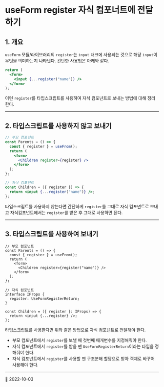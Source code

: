 # useForm register 자식 컴포너트에 전달하기

## 1. 개요

`useForm` 모듈/라이브러리의 `register`는 `input` 태크에 사용되는 것으로
해당 `input`이 무엇을 의미하는지 나타낸다. 간단한 사용법은 아래와 같다.

```jsx
return (
  <form>
    <input {...register("name")} />
  </form>
);
```

이런 `register`를 타입스크립트를 사용하여 자식 컴포넌트로 보내는 방법에 대해 정리한다.

---

## 2. 타입스크립트를 사용하지 않고 보내기

```jsx
// 부모 컴포넌트
const Parents = () => {
  const { register } = useFrom();
  return (
    <form>
      <Children register={register} />
    </form>
  );
};

// 자식 컴포넌트
const Children = ({ register }) => {
  return <input {...register("name")} />;
};
```

타입스크립트를 사용하지 않는다면 간단하게 `register`를 그대로 자식 컴포넌트로
보내고 자식컴포넌트에서는 `register`를 받은 후 그대로 사용하면 된다.

---

## 3. 타입스크립트를 사용하여 보내기

```tsx
// 부모 컴포넌트
const Parents = () => {
  const { register } = useFrom();
  return (
    <form>
      <Children register={register("name")} />
    </form>
  );
};

// 자식 컴포넌트
interface IProps {
  register: UseFormRegisterReturn;
}

const Children = ({ register }: IProps) => {
  return <input {...register} />;
};
```

타입스크립트를 사용한다면 위와 같은 방법으로 자식 컴포넌트로 전달해야 한다.

- 부모 컴포넌트에서 `register`를 보낼 때 첫번째 매개변수를 지정해줘야 한다.
- 자식 컴포넌트에서 `register`를 받을 땐 `UseFormRegisterReturn`이라는
  타입을 정해줘야 한다.
- 자식 컴포넌트에서 `register`를 사용할 땐 구조분해 할당으로 받아 객체로 바꾸어
  사용해야 한다.

---

📅 2022-10-03
